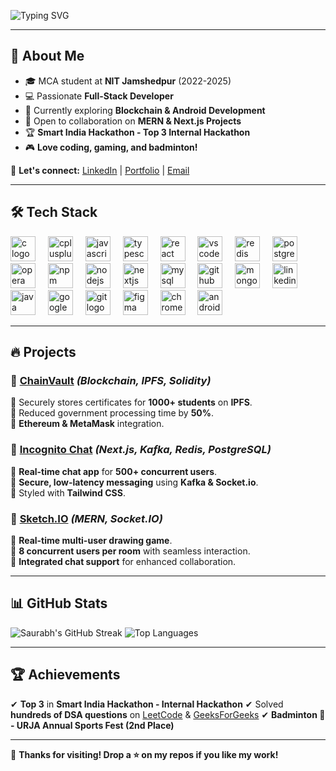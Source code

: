 ![Typing SVG](https://readme-typing-svg.herokuapp.com?size=30&duration=4000&color=36BCF7&lines=Hey+there!+I'm+Saurabh+Verma;MCA+Student+at+NIT+Jamshedpur;Full-Stack+Developer;Tech+Enthusiast+%F0%9F%94%A5)

---

## 🚀 **About Me**
- 🎓 MCA student at **NIT Jamshedpur** (2022-2025)
- 💻 Passionate **Full-Stack Developer**
- 🌱 Currently exploring **Blockchain & Android Development**
- 🎯 Open to collaboration on **MERN & Next.js Projects**
- 🏆 **Smart India Hackathon - Top 3 Internal Hackathon**
- 🎮 **Love coding, gaming, and badminton!**

📩 **Let's connect:** [LinkedIn](https://www.linkedin.com/in/saurabh-verma-069823190/) | [Portfolio](https://saurabh-portfolio-one.vercel.app/) | [Email](mailto:saurabh803v@gmail.com)

---

## 🛠️ **Tech Stack**

<div align="left">
    <img src="https://cdn.jsdelivr.net/gh/devicons/devicon/icons/c/c-original.svg" height="40" alt="c logo"  />
  <img width="12" />
  <img src="https://cdn.jsdelivr.net/gh/devicons/devicon/icons/cplusplus/cplusplus-original.svg" height="40" alt="cplusplus logo"  />
  <img width="12" />
  <img src="https://cdn.jsdelivr.net/gh/devicons/devicon/icons/javascript/javascript-original.svg" height="40" alt="javascript logo"  />
  <img width="12" />
  <img src="https://cdn.jsdelivr.net/gh/devicons/devicon/icons/typescript/typescript-original.svg" height="40" alt="typescript logo"  />
  <img width="12" />
  <img src="https://cdn.jsdelivr.net/gh/devicons/devicon/icons/react/react-original.svg" height="40" alt="react logo"  />
  <img width="12" />
  <img src="https://cdn.jsdelivr.net/gh/devicons/devicon/icons/vscode/vscode-original.svg" height="40" alt="vscode logo"  />
  <img width="12" />
  <img src="https://cdn.jsdelivr.net/gh/devicons/devicon/icons/redis/redis-original.svg" height="40" alt="redis logo"  />
  <img width="12" />
  <img src="https://cdn.jsdelivr.net/gh/devicons/devicon/icons/postgresql/postgresql-original.svg" height="40" alt="postgresql logo"  />
  <img width="12" />
  <img src="https://cdn.jsdelivr.net/gh/devicons/devicon/icons/opera/opera-original.svg" height="40" alt="opera logo"  />
  <img width="12" />
  <img src="https://cdn.jsdelivr.net/gh/devicons/devicon/icons/npm/npm-original-wordmark.svg" height="40" alt="npm logo"  />
  <img width="12" />
  <img src="https://cdn.jsdelivr.net/gh/devicons/devicon/icons/nodejs/nodejs-original.svg" height="40" alt="nodejs logo"  />
  <img width="12" />
  <img src="https://cdn.jsdelivr.net/gh/devicons/devicon/icons/nextjs/nextjs-original.svg" height="40" alt="nextjs logo"  />
  <img width="12" />
  <img src="https://cdn.jsdelivr.net/gh/devicons/devicon/icons/mysql/mysql-original.svg" height="40" alt="mysql logo"  />
  <img width="12" />
  <img src="https://cdn.jsdelivr.net/gh/devicons/devicon/icons/github/github-original.svg" height="40" alt="github logo"  />
  <img width="12" />
  <img src="https://cdn.jsdelivr.net/gh/devicons/devicon/icons/mongodb/mongodb-original.svg" height="40" alt="mongodb logo"  />
  <img width="12" />
  <img src="https://cdn.jsdelivr.net/gh/devicons/devicon/icons/linkedin/linkedin-original.svg" height="40" alt="linkedin logo"  />
  <img width="12" />
  <img src="https://cdn.jsdelivr.net/gh/devicons/devicon/icons/java/java-original.svg" height="40" alt="java logo"  />
  <img width="12" />
  <img src="https://cdn.jsdelivr.net/gh/devicons/devicon/icons/google/google-original.svg" height="40" alt="google logo"  />
  <img width="12" />
  <img src="https://cdn.jsdelivr.net/gh/devicons/devicon/icons/git/git-original.svg" height="40" alt="git logo"  />
  <img width="12" />
  <img src="https://cdn.jsdelivr.net/gh/devicons/devicon/icons/figma/figma-original.svg" height="40" alt="figma logo"  />
  <img width="12" />
  <img src="https://cdn.jsdelivr.net/gh/devicons/devicon/icons/chrome/chrome-original.svg" height="40" alt="chrome logo"  />
  <img width="12" />
  <img src="https://cdn.jsdelivr.net/gh/devicons/devicon/icons/androidstudio/androidstudio-original.svg" height="40" alt="androidstudio logo"  />
</div>

---

## 🔥 **Projects**

### 🚀 [ChainVault](https://chain-vault-five.vercel.app) *(Blockchain, IPFS, Solidity)*
🔹 Securely stores certificates for **1000+ students** on **IPFS**.  
🔹 Reduced government processing time by **50%**.  
🔹 **Ethereum & MetaMask** integration.  

### 💬 [Incognito Chat](https://incognito-chat-app.vercel.app/) *(Next.js, Kafka, Redis, PostgreSQL)*
🔹 **Real-time chat app** for **500+ concurrent users**.  
🔹 **Secure, low-latency messaging** using **Kafka & Socket.io**.  
🔹 Styled with **Tailwind CSS**.  

### 🎨 [Sketch.IO](https://github.com/Saurabh-803-xD/Sketch.IO) *(MERN, Socket.IO)*
🔹 **Real-time multi-user drawing game**.  
🔹 **8 concurrent users per room** with seamless interaction.  
🔹 **Integrated chat support** for enhanced collaboration.  

---

## 📊 **GitHub Stats**
![Saurabh's GitHub Streak](https://github-readme-streak-stats.herokuapp.com/?user=Saurabh-803-xD&theme=tokyonight&hide_border=true)
![Top Languages](https://github-readme-stats.vercel.app/api/top-langs/?username=Saurabh-803-xD&layout=compact&theme=tokyonight&hide_border=true)

---

## 🏆 **Achievements**
✔ **Top 3** in **Smart India Hackathon - Internal Hackathon**
✔ Solved **hundreds of DSA questions** on [LeetCode](https://leetcode.com/saurabh_803/) & [GeeksForGeeks](https://auth.geeksforgeeks.org/user/saurabh_803)
✔ **Badminton 🏸 - URJA Annual Sports Fest (2nd Place)**

---

🌟 **Thanks for visiting! Drop a ⭐️ on my repos if you like my work!**
